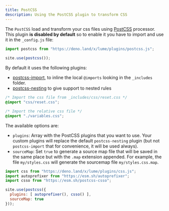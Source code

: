 ```yaml
---
title: PostCSS
description: Using the PostCSS plugin to transform CSS
---
```


The `PostCSS` load and transform your css files using [PostCSS](https://postcss.org/) processor. This plugin **is disabled by default** so to enable it you have to import and use it in the `_config.js` file:

```js
import postcss from "https://deno.land/x/lume/plugins/postcss.js";
  
site.use(postcss());
```

By default it uses the following plugins:

- [postcss-import](https://github.com/postcss/postcss-deno-import), to inline the local `@imports` looking in the `_includes` folder.
- [postcss-nesting](https://github.com/lumeland/postcss-nesting) to give support to nested rules

```css
/* Import the css file from _includes/css/reset.css */
@import "css/reset.css";

/* Import the relative css file */
@import "./variables.css";
```

The available options are:

- `plugins`: Array with the PostCSS plugins that you want to use. Your custom plugins will replace the default `postcss-nesting` plugin (but not `postcss-import` that for convenience, it will be used always).
- `sourceMap`: Set `true` to generate a source map file that will be saved in the same place but with the `.map` extension appended. For example, the file `my/styles.css` will generate the sourcemap file `my/styles.css.map`.

```js
import css from "https://deno.land/x/lume/plugins/css.js";
import autoprefixer from "https://esm.sh/autoprefixer";
import csso from "https://esm.sh/postcss-csso";

site.use(postcss({
  plugins: [ autoprefixer(), csso() ],
  sourceMap: true
}));
```
